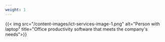 ```yaml
---
weight: 1
---
```

{{< img src="/content-images/ict-services-image-1.png" alt="Person with laptop" title="Office productivity software that meets the company's needs">}}